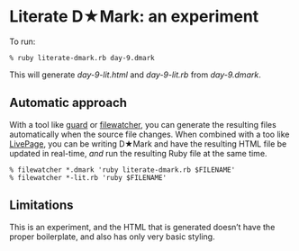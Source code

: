 # Literate D★Mark: an experiment

To run:

```
% ruby literate-dmark.rb day-9.dmark
```

This will generate _day-9-lit.html_ and _day-9-lit.rb_ from _day-9.dmark_.

## Automatic approach

With a tool like [guard](https://github.com/guard/guard) or [filewatcher](https://github.com/thomasfl/filewatcher), you can generate the resulting files automatically when the source file changes. When combined with a too like [LivePage](https://github.com/MikeRogers0/LivePage), you can be writing D★Mark and have the resulting HTML file be updated in real-time, _and_ run the resulting Ruby file at the same time.

```
% filewatcher *.dmark 'ruby literate-dmark.rb $FILENAME'
% filewatcher *-lit.rb 'ruby $FILENAME'
```

## Limitations

This is an experiment, and the HTML that is generated doesn’t have the proper boilerplate, and also has only very basic styling.
